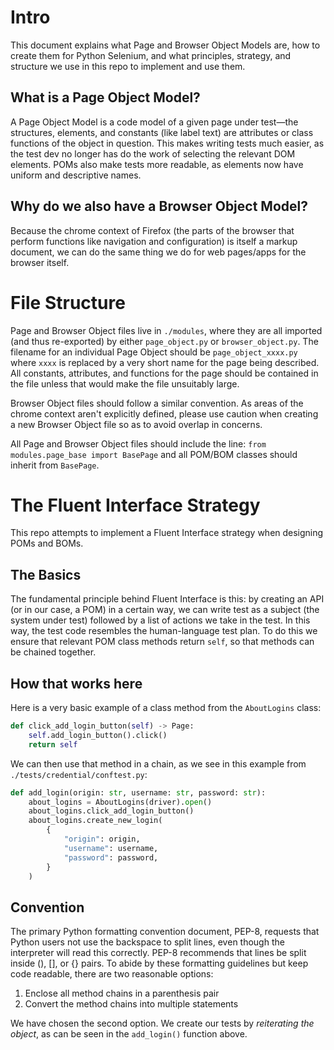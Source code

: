 # Intro

This document explains what Page and Browser Object Models are, how to create
them for Python Selenium, and what principles, strategy, and structure we use
in this repo to implement and use them.

## What is a Page Object Model?

A Page Object Model is a code model of a given page under test—the structures,
elements, and constants (like label text) are attributes or class functions of
the object in question. This makes writing tests much easier, as the test dev
no longer has do the work of selecting the relevant DOM elements. POMs also
make tests more readable, as elements now have uniform and descriptive names.

## Why do we also have a Browser Object Model?

Because the chrome context of Firefox (the parts of the browser that perform
functions like navigation and configuration) is itself a markup document, we
can do the same thing we do for web pages/apps for the browser itself.

# File Structure

Page and Browser Object files live in `./modules`, where they are all
imported (and thus re-exported) by either `page_object.py` or
`browser_object.py`. The filename for an individual Page Object should be
`page_object_xxxx.py` where `xxxx` is replaced by a very short name for the
page being described. All constants, attributes, and functions for the page
should be contained in the file unless that would make the file unsuitably
large.

Browser Object files should follow a similar convention. As areas of the
chrome context aren't explicitly defined, please use caution when creating
a new Browser Object file so as to avoid overlap in concerns.

All Page and Browser Object files should include the line:
`from modules.page_base import BasePage` and all POM/BOM classes should
inherit from `BasePage`.

# The Fluent Interface Strategy

This repo attempts to implement a Fluent Interface strategy when designing
POMs and BOMs.

## The Basics

The fundamental principle behind Fluent Interface is this: by creating an
API (or in our case, a POM) in a certain way, we can write test as a
subject (the system under test) followed by a list of actions we take in
the test. In this way, the test code resembles the human-language test
plan. To do this we ensure that relevant POM class methods return `self`,
so that methods can be chained together.

## How that works here

Here is a very basic example of a class method from the `AboutLogins`
class:

```Python
def click_add_login_button(self) -> Page:
    self.add_login_button().click()
    return self
```

We can then use that method in a chain, as we see in this example from
`./tests/credential/conftest.py`:

```Python
def add_login(origin: str, username: str, password: str):
    about_logins = AboutLogins(driver).open()
    about_logins.click_add_login_button()
    about_logins.create_new_login(
        {
            "origin": origin,
            "username": username,
            "password": password,
        }
    )
```

## Convention

The primary Python formatting convention document, PEP-8, requests that
Python users not use the backspace to split lines, even though the
interpreter will read this correctly. PEP-8 recommends that lines be
split inside (), [], or {} pairs. To abide by these formatting
guidelines but keep code readable, there are two reasonable options:

1. Enclose all method chains in a parenthesis pair
2. Convert the method chains into multiple statements

We have chosen the second option. We create our tests by _reiterating
the object_, as can be seen in the `add_login()` function above.

